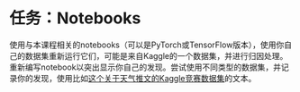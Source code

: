 # 任务：Notebooks

使用与本课程相关的notebooks（可以是PyTorch或TensorFlow版本），使用你自己的数据集重新运行它们，可能是来自Kaggle的一个数据集，并进行归因处理。重新编写notebook以突出显示你自己的发现。尝试使用不同类型的数据集，并记录你的发现，使用比如[这个关于天气推文的Kaggle竞赛数据集](https://www.kaggle.com/competitions/crowdflower-weather-twitter/data?select=train.csv)的文本。